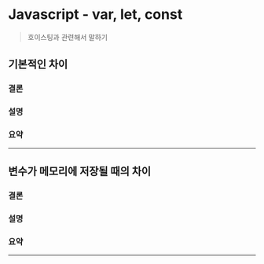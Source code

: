 # Javascript - var, let, const

> 호이스팅과 관련해서 말하기

## 기본적인 차이

### 결론

### 설명

### 요약

--- 

## 변수가 메모리에 저장될 때의 차이

### 결론

### 설명

### 요약

--- 